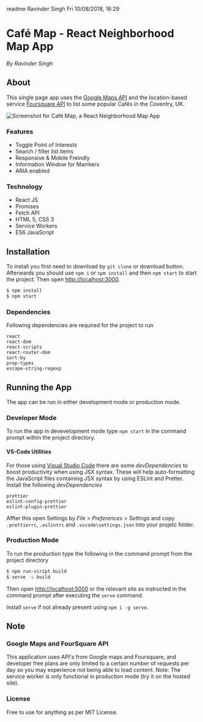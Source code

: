 readme Ravinder Singh Fri 10/08/2018, 16:29

# Café Map - React Neighborhood Map App

_By Ravinder Singh_

## About

This single page app uses the [Google Maps API](https://cloud.google.com/maps-platform/maps/) and the location-based
service [Foursquare API](https://developer.foursquare.com/serve) to list some popular Cafés in the Coventry, UK.

![Screenshot for Café Map, a React Neighborhood Map App](http://url/to/img.png)

### Features

-   Toggle Point of Interests
-   Search / filter list items
-   Responsive & Mobile Freindly
-   Information Window for Marrkers
-   ARIA enabled

### Technology

-   React JS
-   Promises
-   Fetch API
-   HTML 5, CSS 3
-   Service Workers
-   ES6 JavaScript

## Installation

To install you first need to download by `git clone` or download button. Afterwards you should use `npm i` or
`npm install` and then `npm start` to start the project. Then open [http://localhost:3000](http://localhost:3000).

```bash
$ npm install
$ npm start
```

### Dependencies

Following dependencies are required for the project to run

```
react
react-dom
react-scripts
react-router-dom
sort-by
prop-types
escape-string-regexp
```

## Running the App

The app can be run in either development mode or production mode.

### Developer Mode

To run the app in devevelopment mode type `npm start` in the command prompt within the project directory.

#### VS-Code Utilities

For those using [Visual Studio Code](https://code.visualstudio.com/) there are some _devDependencies_ to boost
productivity when using JSX syntax. These will help auto-formatting the JavaScript files containing JSX syntax by using
ESLint and Pretter. Install the following _devDependencies_

```
prettier
eslint-config-prettier
eslint-plugin-prettier
```

Affter this open Settings by _File_ > _Preferences_ > _Settings_ and copy `.prettierrc`, `.eslintrc` and
`.vscode\settings.json` into your projetc folder.

### Production Mode

To run the production type the following in the command prompt from the project directory

```bash
$ npm run-script build
$ serve -s build
```

Then open [http://localhost:5000](http://localhost:5000) or the relevant site as instructed in the command prompt after
executing the `serve` command.

Install `serve` if not already present using `npm i -g serve`.

## Note

### Google Maps and FourSquare API

This application uses API's from Google maps and Foursquare, and developer free plans are only limited to a certain
number of requests per day so you may experience not being able to load content. Note: The service worker is only
functional in production mode (try it on the hosted site).

### License

Free to use for anything as per MIT License.
